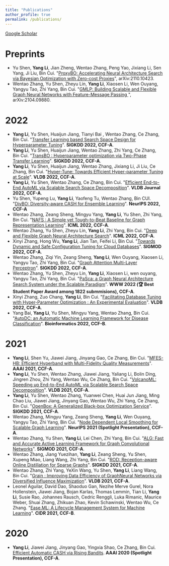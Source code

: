 ```yaml
---
title: "Publications"
author_profile: true
permalink: /publications/
---
```


[Google Scholar](https://scholar.google.com/citations?user=_4s8hFYAAAAJ=en)

# Preprints

* Yu Shen, **Yang Li**, Jian Zheng, Wentao Zhang, Peng Yao, Jixiang Li, Sen Yang, Ji Liu, Bin Cui. "[ProxyBO: Accelerating Neural Architecture Search via Bayesian Optimization with Zero-cost Proxies](https://arxiv.org/pdf/2110.10423)", arXiv:2110.10423.
* Wentao Zhang, Yu Shen, Zheyu Lin, **Yang Li**, Xiaosen Li, Wen Ouyang, Yangyu Tao, Zhi Yang, Bin Cui. "[GMLP: Building Scalable and Flexible Graph Neural Networks with Feature-Message Passing
](https://arxiv.org/pdf/2104.09880.pdf)", arXiv:2104.09880.


# 2022
* **Yang Li**, Yu Shen, Huaijun Jiang, Tianyi Bai , Wentao Zhang, Ce Zhang, Bin Cui. "[Transfer Learning based Search Space Design for Hyperparameter Tuning](https://arxiv.org/abs/2206.02511)". **SIGKDD 2022, CCF-A**.
* **Yang Li**, Yu Shen, Huaijun Jiang, Wentao Zhang, Zhi Yang, Ce Zhang, Bin Cui. "[TransBO : Hyperparameter optimization via Two-Phase Transfer Learning](https://arxiv.org/abs/2206.02663)". **SIGKDD 2022, CCF-A**.
* **Yang Li**, Yu Shen, Huaijun Jiang, Wentao Zhang, Jixiang Li, Ji Liu, Ce Zhang, Bin Cui. "[Hyper-Tune: Towards Efficient Hyper-parameter Tuning at Scale](http://arxiv.org/abs/2201.06834)". **VLDB 2022, CCF-A**.
* **Yang Li**, Yu Shen, Wentao Zhang, Ce Zhang, Bin Cui. "[Efficient End-to-End AutoML via Scalable Search Space Decomposition](https://trebuchet.public.springernature.app/get_content/5b407dd2-7bfb-43c3-a72b-1719a521e6a5)". **VLDB Journal 2022, CCF-A**.
* Yu Shen, Yupeng Lu, **Yang Li**, Yaofeng Tu, Wentao Zhang, Bin CUI. "[DivBO: Diversity-aware CASH for Ensemble Learning]()". **NeurIPS 2022, CCF-A**
* Wentao Zhang, Zeang Sheng, Mingyu Yang, **Yang Li**, Yu Shen, Zhi Yang, Bin Cui. "[NAFS : A Simple yet Tough-to-Beat Baseline for Graph Representation Learning](https://arxiv.org/abs/2206.08583)". **ICML 2022, CCF-A**.
* Wentao Zhang, Yu Shen, Zheyu Lin, **Yang Li**, Zhi Yang, Bin Cui. "[Deep and Flexible Graph Neural Architecture Search](https://arxiv.org/abs/2206.08582)". **ICML 2022, CCF-A**.
* Xinyi Zhang, Hong Wu, **Yang Li**, Jian Tan, Feifei Li, Bin Cui. "[Towards Dynamic and Safe Configuration Tuning for Cloud Databases](https://arxiv.org/abs/2203.14473)". **SIGMOD 2022, CCF-A**.
* Wentao Zhang, Ziqi Yin, Zeang Sheng, **Yang Li**, Wen Ouyang, Xiaosen Li, Yangyu Tao, Zhi Yang, Bin Cui. "[Graph Attention Multi-Layer Perceptron](https://arxiv.org/abs/2108.10097)". **SIGKDD 2022, CCF-A**.
* Wentao Zhang, Yu Shen, Zheyu Lin, **Yang Li**, Xiaosen Li, wen ouyang, Yangyu Tao, Zhi Yang, Bin Cui. "[PaSca: a Graph Neural Architecture Search System under the Scalable Paradigm](https://dl.acm.org/doi/10.1145/3485447.3511986)". **WWW 2022 (🏆 Best Student Paper Award among 1822 submmisions), CCF-A**.
* Xinyi Zhang, Zuo Chang, **Yang Li**, Bin Cui. "[Facilitating Database Tuning with Hyper-Parameter Optimization : An Experimental Evaluation](https://arxiv.org/abs/2110.12654)". **VLDB 2022, CCF-A**.
* Yang Bai, **Yang Li**, Yu Shen, Mingyu Yang, Wentao Zhang, Bin Cui. "[AutoDC: an Automatic Machine Learning Framework for Disease Classification](https://academic.oup.com/bioinformatics/advance-article-abstract/doi/10.1093/bioinformatics/btac334/6588096)". **Bioinformatics 2022, CCF-B**.


# 2021

* **Yang Li**, Shen Yu, Jiawei Jiang, Jinyang Gao, Ce Zhang, Bin Cui. "[MFES-HB: Efficient Hyperband with Multi-Fidelity Quality Measurements](https://ojs.aaai.org/index.php/AAAI/article/view/17031)". **AAAI 2021, CCF-A**. 
* **Yang Li**, Yu Shen, Wentao Zhang, Jiawei Jiang, Yaliang Li, Bolin Ding, Jingren Zhou, Zhi Yang, Wentao Wu, Ce Zhang, Bin Cui. "[VolcanoML: Speeding up End-to-End AutoML via Scalable Search Space Decomposition](https://dl.acm.org/doi/abs/10.14778/3476249.3476270)". **VLDB 2021, CCF-A**.  
* **Yang Li**, Yu Shen, Wentao Zhang, Yuanwei Chen, Huai Jun Jiang, Ming Chao Liu, Jiawei Jiang, Jinyang Gao, Wentao Wu, Zhi Yang, Ce Zhang, Bin Cui. "[OpenBox: A Generalized Black-box Optimization Service](https://dl.acm.org/doi/10.1145/3447548.3467061)". **SIGKDD 2021, CCF-A**.
* Wentao Zhang, Mingyu Yang, Zeang Sheng, **Yang Li**, Wen Ouyang, Yangyu Tao, Zhi Yang, Bin Cui. "[Node Dependent Local Smoothing for Scalable Graph Learning](https://proceedings.neurips.cc/paper/2021/file/a9eb812238f753132652ae09963a05e9-Paper.pdf)". **NeurIPS 2021 (Spotlight Presentation), CCF-A**.
* Wentao Zhang, Yu Shen, **Yang Li**, Lei Chen, Zhi Yang, Bin Cui. "[ALG: Fast and Accurate Active Learning Framework for Graph Convolutional Networks](https://dl.acm.org/doi/10.1145/3448016.3457325)". **SIGMOD 2021, CCF-A**.
* Wentao Zhang, Jiang Yuezihan, **Yang Li**, Zeang Sheng, Yu Shen, Xupeng Miao, Liang Wang, Zhi Yang, Bin Cui. "[ROD: Reception-aware Online Distillation for Sparse Graphs](https://dl.acm.org/doi/abs/10.1145/3447548.3467221)". **SIGKDD 2021, CCF-A**.
* Wentao Zhang, Zhi Yang, YeXin Wang, Yu Shen, **Yang Li**, Liang Wang, Bin Cui. "[Grain : Improving Data Efficiency of GraphNeural Networks via Diversified Influence Maximization](http://vldb.org/pvldb/vol14/p2473-zhang.pdf)". **VLDB 2021, CCF-A**.
* Leonel Aguilar, David Dao, Shaoduo Gan, Nezihe Merve Gurel, Nora Hollenstein, Jiawei Jiang, Bojan Karlas, Thomas Lemmin, Tian Li, **Yang Li**, Susie Rao, Johannes Rausch, Cedric Renggli, Luka Rimanic, Maurice Weber, Shuai Zhang, Zhikuan Zhao, Kevin Schawinski, Wentao Wu, Ce Zhang. "[Ease.ML: A Lifecycle Management System for Machine Learning](http://cidrdb.org/cidr2021/papers/cidr2021_paper26.pdf)". **CIDR 2021, CCF-B**.

# 2020

* **Yang Li**, Jiawei Jiang, Jinyang Gao, Yingxia Shao, Ce Zhang, Bin Cui. [Efficient Automatic CASH via Rising Bandits](https://ojs.aaai.org/index.php/AAAI/article/view/5910). **AAAI 2020 (Spotlight Presentation), CCF-A**.
